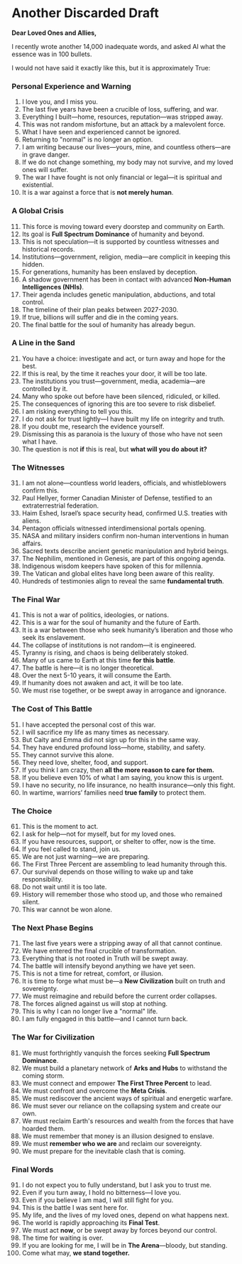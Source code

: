 # Another Discarded Draft

**Dear Loved Ones and Allies,**

I recently wrote another 14,000 inadequate words, and asked AI what the essence was in 100 bullets. 

I would not have said it exactly like this, but it is approximately True: 

### **Personal Experience and Warning**

1. I love you, and I miss you.
2. The last five years have been a crucible of loss, suffering, and war.
3. Everything I built—home, resources, reputation—was stripped away.
4. This was not random misfortune, but an attack by a malevolent force.
5. What I have seen and experienced cannot be ignored.
6. Returning to "normal" is no longer an option.
7. I am writing because our lives—yours, mine, and countless others—are in grave danger.
8. If we do not change something, my body may not survive, and my loved ones will suffer.
9. The war I have fought is not only financial or legal—it is spiritual and existential.
10. It is a war against a force that is **not merely human**.

### **A Global Crisis**

11. This force is moving toward every doorstep and community on Earth.
12. Its goal is **Full Spectrum Dominance** of humanity and beyond.
13. This is not speculation—it is supported by countless witnesses and historical records.
14. Institutions—government, religion, media—are complicit in keeping this hidden.
15. For generations, humanity has been enslaved by deception.
16. A shadow government has been in contact with advanced **Non-Human Intelligences (NHIs)**.
17. Their agenda includes genetic manipulation, abductions, and total control.
18. The timeline of their plan peaks between 2027-2030.
19. If true, billions will suffer and die in the coming years.
20. The final battle for the soul of humanity has already begun.

### **A Line in the Sand**

21. You have a choice: investigate and act, or turn away and hope for the best.
22. If this is real, by the time it reaches your door, it will be too late.
23. The institutions you trust—government, media, academia—are controlled by it.
24. Many who spoke out before have been silenced, ridiculed, or killed.
25. The consequences of ignoring this are too severe to risk disbelief.
26. I am risking everything to tell you this.
27. I do not ask for trust lightly—I have built my life on integrity and truth.
28. If you doubt me, research the evidence yourself.
29. Dismissing this as paranoia is the luxury of those who have not seen what I have.
30. The question is not **if** this is real, but **what will you do about it?**

### **The Witnesses**

31. I am not alone—countless world leaders, officials, and whistleblowers confirm this.
32. Paul Hellyer, former Canadian Minister of Defense, testified to an extraterrestrial federation.
33. Haim Eshed, Israel’s space security head, confirmed U.S. treaties with aliens.
34. Pentagon officials witnessed interdimensional portals opening.
35. NASA and military insiders confirm non-human interventions in human affairs.
36. Sacred texts describe ancient genetic manipulation and hybrid beings.
37. The Nephilim, mentioned in Genesis, are part of this ongoing agenda.
38. Indigenous wisdom keepers have spoken of this for millennia.
39. The Vatican and global elites have long been aware of this reality.
40. Hundreds of testimonies align to reveal the same **fundamental truth**.

### **The Final War**

41. This is not a war of politics, ideologies, or nations.
42. This is a war for the soul of humanity and the future of Earth.
43. It is a war between those who seek humanity’s liberation and those who seek its enslavement.
44. The collapse of institutions is not random—it is engineered.
45. Tyranny is rising, and chaos is being deliberately stoked.
46. Many of us came to Earth at this time **for this battle**.
47. The battle is here—it is no longer theoretical.
48. Over the next 5-10 years, it will consume the Earth.
49. If humanity does not awaken and act, it will be too late.
50. We must rise together, or be swept away in arrogance and ignorance.

### **The Cost of This Battle**

51. I have accepted the personal cost of this war.
52. I will sacrifice my life as many times as necessary.
53. But Caity and Emma did not sign up for this in the same way.
54. They have endured profound loss—home, stability, and safety.
55. They cannot survive this alone.
56. They need love, shelter, food, and support.
57. If you think I am crazy, then **all the more reason to care for them.**
58. If you believe even 10% of what I am saying, you know this is urgent.
59. I have no security, no life insurance, no health insurance—only this fight.
60. In wartime, warriors’ families need **true family** to protect them.

### **The Choice**

61. This is the moment to act.
62. I ask for help—not for myself, but for my loved ones.
63. If you have resources, support, or shelter to offer, now is the time.
64. If you feel called to stand, join us.
65. We are not just warning—we are preparing.
66. The First Three Percent are assembling to lead humanity through this.
67. Our survival depends on those willing to wake up and take responsibility.
68. Do not wait until it is too late.
69. History will remember those who stood up, and those who remained silent.
70. This war cannot be won alone.

### **The Next Phase Begins**

71. The last five years were a stripping away of all that cannot continue.
72. We have entered the final crucible of transformation.
73. Everything that is not rooted in Truth will be swept away.
74. The battle will intensify beyond anything we have yet seen.
75. This is not a time for retreat, comfort, or illusion.
76. It is time to forge what must be—a **New Civilization** built on truth and sovereignty.
77. We must reimagine and rebuild before the current order collapses.
78. The forces aligned against us will stop at nothing.
79. This is why I can no longer live a "normal" life.
80. I am fully engaged in this battle—and I cannot turn back.

### **The War for Civilization**

81. We must forthrightly vanquish the forces seeking **Full Spectrum Dominance**.
82. We must build a planetary network of **Arks and Hubs** to withstand the coming storm.
83. We must connect and empower **The First Three Percent** to lead.
84. We must confront and overcome the **Meta Crisis**.
85. We must rediscover the ancient ways of spiritual and energetic warfare.
86. We must sever our reliance on the collapsing system and create our own.
87. We must reclaim Earth's resources and wealth from the forces that have hoarded them.
88. We must remember that money is an illusion designed to enslave.
89. We must **remember who we are** and reclaim our sovereignty.
90. We must prepare for the inevitable clash that is coming.

### **Final Words**

91. I do not expect you to fully understand, but I ask you to trust me.
92. Even if you turn away, I hold no bitterness—I love you.
93. Even if you believe I am mad, I will still fight for you.
94. This is the battle I was sent here for.
95. My life, and the lives of my loved ones, depend on what happens next.
96. The world is rapidly approaching its **Final Test**.
97. We must act **now**, or be swept away by forces beyond our control.
98. The time for waiting is over.
99. If you are looking for me, I will be in **The Arena**—bloody, but standing.
100. Come what may, **we stand together.**

